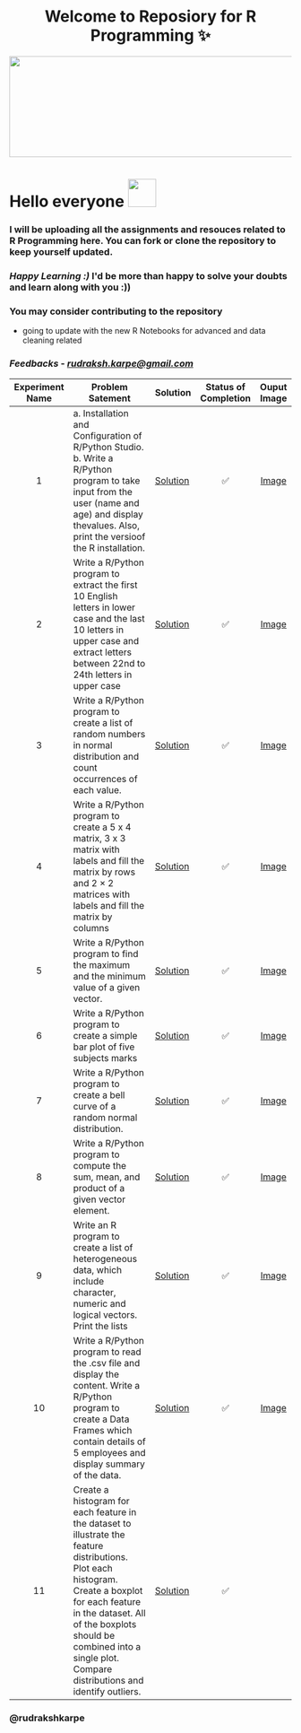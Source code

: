 <div align="center">
	
 # Welcome to Reposiory for R Programming ✨

</div>

<img src="https://media0.giphy.com/media/rGlAZysKBcjRCkAX7S/giphy.gif" width="1100" height="180" class="center">

# Hello everyone <img src="https://raw.githubusercontent.com/nixin72/nixin72/master/wave.gif" width="50" height="50">


### I will be uploading all the assignments and resouces related to R Programming here. You can fork or clone the repository to keep yourself updated.

### *Happy Learning :)* I'd be more than happy to solve your doubts and learn along with you :))

### You may consider contributing to the repository
- going to update with the new R Notebooks for advanced and data cleaning related 
### *Feedbacks* - *rudraksh.karpe@gmail.com*
| Experiment Name | Problem Satement | Solution | Status of Completion | Ouput Image |
| :-:| ------ | ------ | :-: | :-: |
| 1 | a. Installation and Configuration of R/Python Studio. b. Write a R/Python program to take input from the user (name and age) and display thevalues. Also, print the versioof the R installation.| [Solution]()| ✅ | [Image]() |
| 2 | Write a R/Python program to extract the first 10 English letters in lower case and the last 10 letters in upper case and extract letters between 22nd to 24th letters in upper case| [Solution]() | ✅ | [Image]() |
| 3 | Write a R/Python program to create a list of random numbers in normal distribution and count occurrences of each value.| [Solution]() | ✅ | [Image]() |
| 4 | Write a R/Python program to create a 5 x 4 matrix, 3 x 3 matrix with labels and fill the matrix by rows and 2 × 2 matrices with labels and fill the matrix by columns| [Solution]() | ✅ | [Image]() |
| 5 | Write a R/Python program to find the maximum and the minimum value of a given vector.| [Solution]() | ✅  | [Image]() |
| 6 | Write a R/Python program to create a simple bar plot of five subjects marks | [Solution]() | ✅ | [Image]() |
| 7 |Write a R/Python program to create a bell curve of a random normal distribution.| [Solution]() | ✅ | [Image]() |
| 8 | Write a R/Python program to compute the sum, mean, and product of a given vector element.| [Solution]() | ✅  | [Image]() |
| 9| Write an R program to create a list of heterogeneous data, which include character, numeric and logical vectors. Print the lists| [Solution]() | ✅ | [Image]() |
| 10| Write a R/Python program to read the .csv file and display the content. Write a R/Python program to create a Data Frames which contain details of 5 employees and display summary of the data.| [Solution]() | ✅ | [Image]() |
| 11| Create a histogram for each feature in the dataset to illustrate the feature distributions. Plot each histogram. Create a boxplot for each feature in the dataset. All of the boxplots should be combined into a single plot. Compare distributions and identify outliers.| [Solution]() | ✅ |

### @rudrakshkarpe
